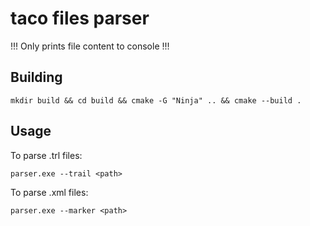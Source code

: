 # taco files parser

!!! Only prints file content to console !!!

## Building

`mkdir build && cd build && cmake -G "Ninja" .. && cmake --build .`

## Usage

To parse .trl files:

`parser.exe --trail <path>`

To parse .xml files:

`parser.exe --marker <path>`
